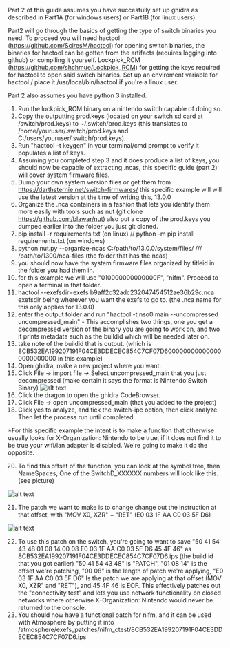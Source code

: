 Part 2 of this guide assumes you have succesfully set up ghidra as described in Part1A (for windows users) or Part1B (for linux users).

Part2 will go through the basics of getting the type of switch binaries you need. To proceed you will need hactool (https://github.com/SciresM/hactool) for opening switch binaries, the binaries for hactool can be gotten from the artifacts (requires logging into github) or compiling it yourself. Lockpick_RCM (https://github.com/shchmue/Lockpick_RCM) for getting the keys required for hactool to open said switch binaries. Set up an enviroment variable for hactool / place it /usr/local/bin/hactool if you're a linux user.

Part 2 also assumes you have python 3 installed.

1. Run the lockpick_RCM binary on a nintendo switch capable of doing so.
2. Copy the outputting prod.keys (located on your switch sd card at /switch/prod.keys) to ~/.switch/prod.keys (this translates to /home/youruser/.switch/prod.keys and C:/users/youruser/.switch/prod.keys).
3. Run "hactool -t keygen" in your terminal/cmd prompt to verify it populates a list of keys.
4. Assuming you completed step 3 and it does produce a list of keys, you should now be capable of extracting .ncas, this specific guide (part 2) will cover system firmware files.
5. Dump your own system version files or get them from https://darthsternie.net/switch-firmwares/ this specific example will will use the latest version at the time of writing this, 13.0.0
6. Organize the .nca containers in a fashion that lets you identify them more easily with tools such as nut (git clone https://github.com/blawar/nut) also put a copy of the prod.keys you dumped earlier into the folder you just git cloned.
7. pip install -r requirements.txt (on linux) // python -m pip install requirements.txt (on windows)
8. python nut.py --organize-ncas C:/path/to/13.0.0/system/files/  /// /path/to/1300/nca-files (the folder that has the ncas)
9. you should now have the system firmware files organized by titleid in the folder you had them in.
10. for this example we will use "010000000000000F", "nifm". Proceed to open a terminal in that folder.
11. hactool --exefsdir=exefs b9aff2c32adc232047454512ae36b29c.nca exefsdir being wherever you want the exefs to go to. (the .nca name for this only applies for 13.0.0)
12. enter the output folder and run "hactool -t nso0 main --uncompressed uncompressed_main" - This accomplishes two things, one you get a decompressed version of the binary you are going to work on, and two it prints metadata such as the buildid which will be needed later on.
13. take note of the buildid that is output. (which is 8CB532EA199207191F04CE3DDECEC854C7CF07D6000000000000000000000000 in this example)
14. Open ghidra, make a new project where you want.
15. Click File -> import file -> Select uncompressed_main that you just decompressed (make certain it says the format is Nintendo Switch Binary)
![alt text](https://github.com/borntohonk/patches/blob/master/img/ghidra-nso.png?raw=true)
16. Click the dragon to open the ghidra CodeBrowser.
17. Click File -> open uncompressed_main (that you added to the project)
18. Click yes to analyze, and tick the switch-ipc option, then click analyze. Then let the process run until completed.

*For this specific example the intent is to make a function that otherwise usually looks for X-Organization: Nintendo to be true, if it does not find it to be true your wifi/lan adapter is disabled. We're going to make it do the opposite.

20. To find this offset of the function, you can look at the symbol tree, then NameSpaces, One of the SwitchD_XXXXXX numbers will look like this. (see picture)

![alt text](https://github.com/borntohonk/patches/blob/master/img/ghidra-nifm-offset.png?raw=true)

21. The patch we want to make is to change change out the instruction at that offset, with "MOV X0, XZR" + "RET" (E0 03 1F AA C0 03 5F D6)

![alt text](https://github.com/borntohonk/patches/blob/master/img/ghidra-nifm-after.png?raw=true)

22. To use this patch on the switch, you're going to want to save "50 41 54 43 48 01 08 14 00 08 E0 03 1F AA C0 03 5F D6 45 4F 46" as 8CB532EA199207191F04CE3DDECEC854C7CF07D6.ips (the build id that you got earlier) "50 41 54 43 48" is "PATCH", "01 08 14" is the offset we're patching, "00 08" is the length of patch we're applying, "E0 03 1F AA C0 03 5F D6" Is the patch we are applying at that offset (MOV X0, XZR" and "RET"), and 45 4F 46 is EOF. This effectively patches out the "connectivity test" and lets you use network functionality on closed networks where otherwise X-Organization: Nintendo would never be returned to the console.
23. You should now have a functional patch for nifm, and it can be used with Atmosphere by putting it into /atmosphere/exefs_patches/nifm_ctest/8CB532EA199207191F04CE3DDECEC854C7CF07D6.ips